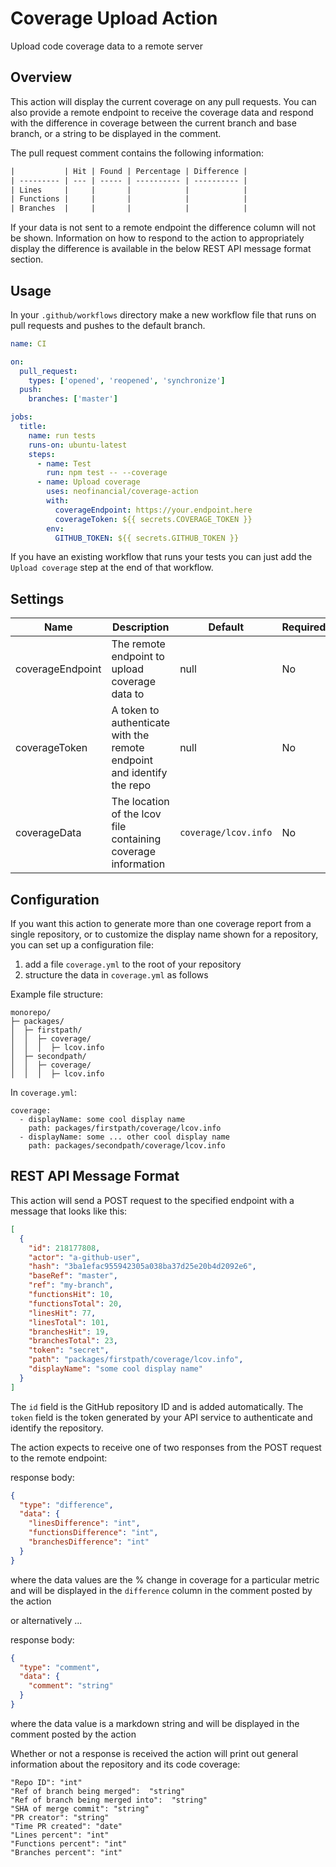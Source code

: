 # Coverage Upload Action

Upload code coverage data to a remote server

## Overview

This action will display the current coverage on any pull requests. You can also provide a remote endpoint to receive the coverage data and respond with the difference in coverage between the current branch and base branch, or a string to be displayed in the comment.

The pull request comment contains the following information:

```txt
|           | Hit | Found | Percentage | Difference |
| --------- | --- | ----- | ---------- | ---------- |
| Lines     |     |       |            |            |
| Functions |     |       |            |            |
| Branches  |     |       |            |            |
```

If your data is not sent to a remote endpoint the difference column will not be shown. Information on how to respond to the action to appropriately display the difference is available in the below REST API message format section.

## Usage

In your `.github/workflows` directory make a new workflow file that runs on pull requests and pushes to the default branch.

```yml
name: CI

on:
  pull_request:
    types: ['opened', 'reopened', 'synchronize']
  push:
    branches: ['master']

jobs:
  title:
    name: run tests
    runs-on: ubuntu-latest
    steps:
      - name: Test
        run: npm test -- --coverage
      - name: Upload coverage
        uses: neofinancial/coverage-action
        with:
          coverageEndpoint: https://your.endpoint.here
          coverageToken: ${{ secrets.COVERAGE_TOKEN }}
        env:
          GITHUB_TOKEN: ${{ secrets.GITHUB_TOKEN }}
```

If you have an existing workflow that runs your tests you can just add the `Upload coverage` step at the end of that workflow.

## Settings

| Name             | Description                                                            | Default              | Required |
| ---------------- | ---------------------------------------------------------------------- | -------------------- | -------- |
| coverageEndpoint | The remote endpoint to upload coverage data to                         | null                 | No       |
| coverageToken    | A token to authenticate with the remote endpoint and identify the repo | null                 | No       |
| coverageData     | The location of the lcov file containing coverage information          | `coverage/lcov.info` | No       |

## Configuration

If you want this action to generate more than one coverage report from a single repository, or to customize the display name shown for a repository, you can set up a configuration file:

1. add a file `coverage.yml` to the root of your repository
2. structure the data in `coverage.yml` as follows

Example file structure:

```
monorepo/
├─ packages/
│  ├─ firstpath/
│  │  ├─ coverage/
│  │  │  ├─ lcov.info
│  ├─ secondpath/
│  │  ├─ coverage/
│  │  │  ├─ lcov.info
```

In `coverage.yml`:

```
coverage:
  - displayName: some cool display name
    path: packages/firstpath/coverage/lcov.info
  - displayName: some ... other cool display name
    path: packages/secondpath/coverage/lcov.info
```

## REST API Message Format

This action will send a POST request to the specified endpoint with a message that looks like this:

```json
[
  {
    "id": 218177808,
    "actor": "a-github-user",
    "hash": "3ba1efac955942305a038ba37d25e20b4d2092e6",
    "baseRef": "master",
    "ref": "my-branch",
    "functionsHit": 10,
    "functionsTotal": 20,
    "linesHit": 77,
    "linesTotal": 101,
    "branchesHit": 19,
    "branchesTotal": 23,
    "token": "secret",
    "path": "packages/firstpath/coverage/lcov.info",
    "displayName": "some cool display name"
  }
]
```

The `id` field is the GitHub repository ID and is added automatically. The `token` field is the token generated by your API service to authenticate and identify the repository.

The action expects to receive one of two responses from the POST request to the remote endpoint:

response body:

```json
{
  "type": "difference",
  "data": {
    "linesDifference": "int",
    "functionsDifference": "int",
    "branchesDifference": "int"
  }
}
```

where the data values are the % change in coverage for a particular metric and will be displayed in the `difference` column in the comment posted by the action

or alternatively ...

response body:

```json
{
  "type": "comment",
  "data": {
    "comment": "string"
  }
}
```

where the data value is a markdown string and will be displayed in the comment posted by the action

Whether or not a response is received the action will print out general information about the repository and its code coverage:

```
"Repo ID": "int"
"Ref of branch being merged":  "string"
"Ref of branch being merged into":  "string"
"SHA of merge commit": "string"
"PR creator": "string"
"Time PR created": "date"
"Lines percent": "int"
"Functions percent": "int"
"Branches percent": "int"
```
